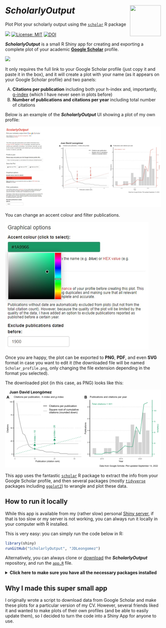 # ***ScholarlyOutput*** <img src="https://upload.wikimedia.org/wikipedia/commons/c/c7/Google_Scholar_logo.svg" align="right" width=100 height=100 alt=""/>
Plot Plot your scholarly output using the [<code>scholar</code>](https://cran.r-project.org/web/packages/scholar/vignettes/scholar.html) R package 

<!-- badges: start -->
![](https://img.shields.io/github/last-commit/JDLeongomez/ScholarlyOutput)
[![License: MIT](https://img.shields.io/badge/License-GPL--3.0-yellow.svg)](https://github.com/JDLeongomez/ScholarlyOutput/blob/main/LICENSE)
[![DOI](https://zenodo.org/badge/536271372.svg)](https://zenodo.org/badge/latestdoi/536271372)
<!-- badges: end -->

**_ScholarlyOutput_** is a small R Shiny app for creating and exporting a complete plot of your academic [**Google Scholar**](https://scholar.google.com/) profile.

[![](https://img.shields.io/badge/Run%20the%20app-8A2BE2)](https://shiny.jdl-svr.lat/ScholarlyOutput/)

It only requires the full link to your Google Scholar profile (just copy it and paste it in the box), and it will create a plot with your name (as it appears on your Google Scholar profile) and two panels:

<ol type="A">
  <li><b>Citations per publication</b> including both your h-index and, importantly, <a href="https://en.wikipedia.org/wiki/G-index">g-index</a> (which I have never seen in plots before)</li>
  <li><b>Number of publications and citations per year</b> including total number of citations</li>
</ol>

Below is an example of the **_ScholarlyOutput_** UI showing a plot of my own profile:

![ScholarlyOutput user interface](img/ScholarlyOutput.jpg)

You can change an accent colour and filter publications.

![Colour picker](img/colour_picker.jpg)

Once you are happy, the plot can be exported to **PNG**, **PDF**, and even **SVG** format in case you want to edit it (the downloaded file will be named <code>Scholar_profile.png</code>, only changing the file extension depending in the format you selected).

The downloaded plot (in this case, as PNG) looks like this:

![ScholarlyOutput plot example](img/Scholar_profile.png)

This app uses the fantastic [<code>scholar</code>](https://cran.r-project.org/web/packages/scholar/vignettes/scholar.html) R package to extract the info from your Google Scholar profile, and then several packages (mostly [<code>tidyverse</code>](https://www.tidyverse.org/) packages including [<code>ggplot2</code>](https://ggplot2.tidyverse.org/)) to wrangle and plot these data.

## How to run it locally

While this app is available from my (rather slow) personal [Shiny server](https://shiny.jdl-svr.lat/ScholarlyOutput/), if that is too slow or my server is not working, you can always run it locally in your computer with R installed.

This is very easy: you can simply run the code below in R:

```R
library(shiny)
runGitHub("ScholarlyOutput", "JDLeongomez")
```
Alternatively, you can always clone or [download](https://github.com/JDLeongomez/ScholarlyOutput/archive/refs/heads/main.zip) the **_ScholarlyOutput_** repository, and run the [<code>app.R</code>](https://github.com/JDLeongomez/ScholarlyOutput/blob/main/app.R) file.

<details>
  <summary><b>Click here to make sure you have all the necessary packages installed</b></summary>
<br>Please note that the <code>shiny</code> package must be installed. Other R packages used in this app include <code>thematic</code>, <code>shinythemes</code>, <code>colourpicker</code>, <code>stringr</code>, <code>scholar</code>, <code>dplyr</code>, <code>tidyr</code>, <code>ggplot2</code>, <code>ggpubr</code>, <code>scales</code>, and <code>purrr</code>.<br><br>

If you want, you can first run the following code, which will check which of these packages are already installed on your computer, and install the missing ones (if any).

```R
# Required packages
packages <- c("shiny", 
            "thematic", 
            "shinythemes", 
            "colourpicker", 
            "stringr", 
            "scholar", 
            "dplyr", 
            "tidyr", 
            "ggplot2", 
            "ggpubr", 
            "scales", 
            "purrr")
# Install packages not yet installed
installed_packages <- packages %in% rownames(installed.packages())
if (any(installed_packages == FALSE)) {
 install.packages(packages[!installed_packages])
}
```
</details>

## Why I made this super small app 

I originally wrote a script to download data from Google Scholar and make these plots for a particular version of my CV. However, several friends liked it and wanted to make plots of their own profiles (and be able to easily update them), so I decided to turn the code into a Shiny App for anyone to use.
